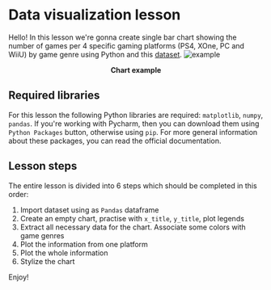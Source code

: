# Data visualization lesson

Hello! In this lesson we're gonna create single bar chart showing the number of games per 4 specific gaming platforms (PS4, XOne, PC and WiiU) by game genre using Python and this [dataset](https://drive.google.com/file/d/1Cw2wO3lHHJ13B1w4p-FgX1SHVtlUtfga/view?usp=drive_link).
![example](https://github.com/user-attachments/assets/f0b0ae5a-f0bb-42f3-badc-8554ad6bdbe3)
<p align="center">
<b>Chart example</b>
</p>


## Required libraries

For this lesson the following Python libraries are required: `matplotlib`, `numpy`, `pandas`. If you're working with Pycharm, then you can download them using `Python Packages` button, otherwise using `pip`. For more general information about these packages, you can read the official documentation.

## Lesson steps

The entire lesson is divided into 6 steps which should be completed in this order:
1. Import dataset using as `Pandas` dataframe
2. Create an empty chart, practise with `x_title`, `y_title`, plot legends
3. Extract all necessary data for the chart. Associate some colors with game genres
4. Plot the information from one platform
5. Plot the whole information
6. Stylize the chart

Enjoy!
